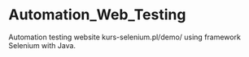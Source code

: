 # Automation_Web_Testing
Automation testing website kurs-selenium.pl/demo/ using framework Selenium with Java.

